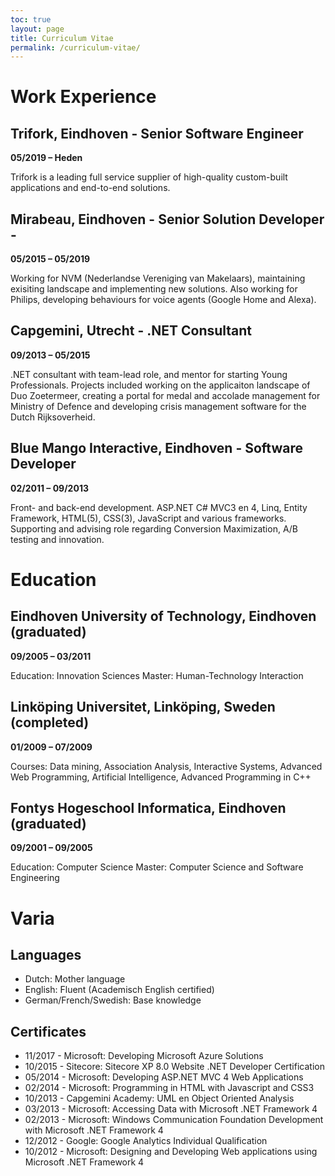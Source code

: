 ```yaml
---
toc: true
layout: page
title: Curriculum Vitae
permalink: /curriculum-vitae/
---
```


# Work Experience

## Trifork, Eindhoven - Senior Software Engineer

**05/2019 – Heden** 

Trifork is a leading full service supplier of high-quality custom-built applications and end-to-end solutions.

## Mirabeau, Eindhoven - Senior Solution Developer - 

**05/2015 – 05/2019**

Working for NVM (Nederlandse Vereniging van Makelaars), maintaining exisiting landscape and implementing new solutions. Also working for Philips, developing behaviours for voice agents (Google Home and Alexa).

## Capgemini, Utrecht - .NET Consultant

**09/2013 – 05/2015**

.NET consultant with team-lead role, and mentor for starting Young Professionals. Projects included working on the applicaiton landscape of Duo Zoetermeer, creating a portal for medal and accolade management for Ministry of Defence and developing crisis management software for the Dutch Rijksoverheid.

## Blue Mango Interactive, Eindhoven - Software Developer

**02/2011 – 09/2013**

Front- and back-end development. ASP.NET C# MVC3 en 4, Linq, Entity Framework, HTML(5), CSS(3), JavaScript and various frameworks. Supporting and advising role regarding Conversion Maximization, A/B testing and innovation.

# Education

## Eindhoven University of Technology, Eindhoven (graduated)

**09/2005 – 03/2011**

Education: Innovation Sciences Master: Human-Technology Interaction

## Linköping Universitet, Linköping, Sweden (completed)

**01/2009 – 07/2009**

Courses: Data mining, Association Analysis, Interactive Systems, Advanced
Web Programming, Artificial Intelligence, Advanced Programming in C++

## Fontys Hogeschool Informatica, Eindhoven (graduated)

**09/2001 – 09/2005**

Education: Computer Science
Master: Computer Science and Software Engineering

# Varia

## Languages
- Dutch: Mother language
- English: Fluent (Academisch English certified)
- German/French/Swedish: Base knowledge

## Certificates

- 11/2017 - Microsoft: Developing Microsoft Azure Solutions
- 10/2015 - Sitecore: Sitecore XP 8.0 Website .NET Developer Certification
- 05/2014 - Microsoft: Developing ASP.NET MVC 4 Web Applications
- 02/2014 - Microsoft: Programming in HTML with Javascript and CSS3
- 10/2013 - Capgemini Academy: UML en Object Oriented Analysis
- 03/2013 - Microsoft: Accessing Data with Microsoft .NET Framework 4
- 02/2013 - Microsoft: Windows Communication Foundation Development with Microsoft .NET Framework 4
- 12/2012 - Google: Google Analytics Individual Qualification
- 10/2012 - Microsoft: Designing and Developing Web applications using Microsoft .NET Framework 4